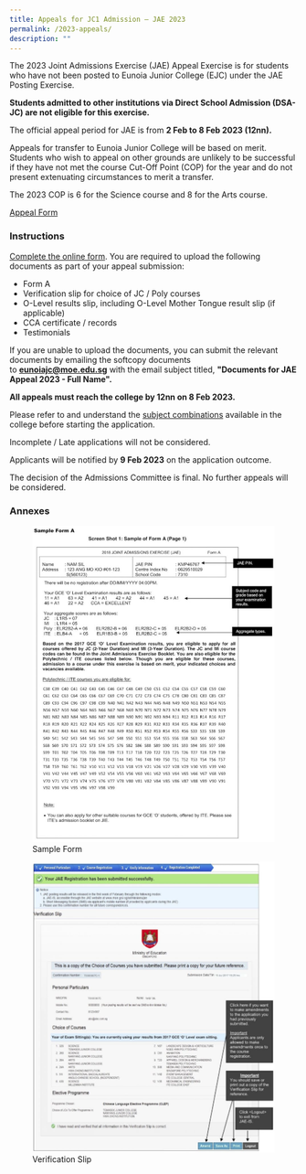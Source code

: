 ```yaml
---
title: Appeals for JC1 Admission – JAE 2023
permalink: /2023-appeals/
description: ""
---
```

The 2023 Joint Admissions Exercise (JAE) Appeal Exercise is for students who have not been posted to Eunoia Junior College (EJC) under the JAE Posting Exercise.

**Students admitted to other institutions via Direct School Admission (DSA-JC) are not eligible for this exercise.**

The official appeal period for JAE is from **2 Feb to 8 Feb 2023 (12nn).**

Appeals for transfer to Eunoia Junior College will be based on merit. Students who wish to appeal on other grounds are unlikely to be successful if they have not met the course Cut-Off Point (COP) for the year and do not present extenuating circumstances to merit a transfer.

The 2023 COP is 6 for the Science course and 8 for the Arts course.

[Appeal Form](https://form.gov.sg/63c67c8bd4e11c0012045ec4)

### Instructions

[Complete the online form](https://form.gov.sg/63c67c8bd4e11c0012045ec4). You are required to upload the following documents as part of your appeal submission:

*   Form A
*   Verification slip for choice of JC / Poly courses 
*   O-Level results slip, including O-Level Mother Tongue result slip (if applicable)
*   CCA certificate / records
*   Testimonials

If you are unable to upload the documents, you can submit the relevant documents by emailing the softcopy documents to [**eunoiajc@moe.edu.sg**](mailto:eunoiajc@moe.edu.sg) with the email subject titled, **"Documents for JAE Appeal 2023 - Full Name".**

**All appeals must reach the college by 12nn on 8 Feb 2023.** 

Please refer to and understand the [subject combinations](https://eunoiajc.moe.edu.sg/curriculum/subject-combinations/) available in the college before starting the application. 

Incomplete / Late applications will not be considered.

Applicants will be notified by **9 Feb 2023** on the application outcome.

The decision of the Admissions Committee is final. No further appeals will be considered.

### Annexes

<figure>
  <img src="/images/JAE-Annex-A-784x1024.jpeg" alt="Image description">
  <figcaption>Sample Form</figcaption>
</figure>


<figure>
  <img src="/images/JAE-Annex-B-853x1024.jpeg" alt="Image description">
  <figcaption>Verification Slip</figcaption>
</figure>
